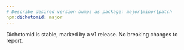 ```yaml
---
# Describe desired version bumps as package: major|minor|patch
npm:dichotomid: major
---
```


Dichotomid is stable, marked by a v1 release. No breaking changes to report.
